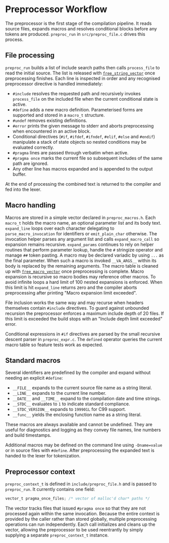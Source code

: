 # Preprocessor Workflow

The preprocessor is the first stage of the compilation pipeline.  It reads
source files, expands macros and resolves conditional blocks before any tokens
are produced.  `preproc_run` in `src/preproc_file.c` drives this process.

## File processing

`preproc_run` builds a list of include search paths then calls `process_file` to
read the initial source.  The list is released with [`free_string_vector`](memory_helpers.md) once preprocessing finishes.  Each line is inspected in order and any recognised
preprocessor directive is handled immediately:

- `#include` resolves the requested path and recursively invokes `process_file`
  on the included file when the current conditional state is active.
- `#define` adds a new macro definition.  Parameterised forms are supported and
  stored in a `macro_t` structure.
- `#undef` removes existing definitions.
- `#error` prints the given message to stderr and aborts preprocessing when
  encountered in an active block.
- Conditional directives (`#if`, `#ifdef`, `#ifndef`, `#elif`, `#else` and
  `#endif`) manipulate a stack of state objects so nested conditions may be
  evaluated correctly.
- `#pragma` lines are passed through verbatim when active.
- `#pragma once` marks the current file so subsequent includes of the same
  path are ignored.
- Any other line has macros expanded and is appended to the output buffer.

At the end of processing the combined text is returned to the compiler and fed
into the lexer.

## Macro handling

Macros are stored in a simple vector declared in `preproc_macros.h`.  Each
`macro_t` holds the macro name, an optional parameter list and its body text.
`expand_line` loops over each character delegating to `parse_macro_invocation`
for identifiers or `emit_plain_char` otherwise.  The invocation helper parses
any argument list and calls `expand_macro_call` so expansion remains recursive.
`expand_params` continues to rely on helper routines that perform parameter
lookup, handle the `#` stringize operator and manage `##` token pasting.  A
macro may be declared variadic by using `...` as the final parameter.  When such
a macro is invoked `__VA_ARGS__` within its body is replaced by the remaining
arguments.
The macro table is cleaned up with [`free_macro_vector`](memory_helpers.md) once preprocessing is complete.
Macro expansion is recursive so macro bodies may reference other macros. To
avoid infinite loops a hard limit of 100 nested expansions is enforced.  When
this limit is hit `expand_line` returns zero and the compiler aborts
preprocessing after printing "Macro expansion limit exceeded".

File inclusion works the same way and may recurse when headers themselves
contain `#include` directives.  To guard against unbounded recursion the
preprocessor enforces a maximum include depth of 20 files.  If this limit is
exceeded the build stops with an "Include depth limit exceeded" error.

Conditional expressions in `#if` directives are parsed by the small recursive
descent parser in `preproc_expr.c`.  The `defined` operator queries the current
macro table so feature tests work as expected.

## Standard macros

Several identifiers are predefined by the compiler and expand without needing
an explicit `#define`:

- `__FILE__` expands to the current source file name as a string literal.
- `__LINE__` expands to the current line number.
- `__DATE__` and `__TIME__` expand to the compilation date and time strings.
- `__STDC__` evaluates to `1` to indicate standard compliance.
- `__STDC_VERSION__` expands to `199901L` for C99 support.
- `__func__` yields the enclosing function name as a string literal.

These macros are always available and cannot be undefined. They are useful for
diagnostics and logging as they convey file names, line numbers and build
timestamps.

Additional macros may be defined on the command line using `-Dname=value` or in
source files with `#define`. After preprocessing the expanded text is handed to
the lexer for tokenization.
## Preprocessor context

`preproc_context_t` is defined in `include/preproc_file.h` and is passed to `preproc_run`. It currently contains one field:

```c
vector_t pragma_once_files; /* vector of malloc'd char* paths */
```

The vector tracks files that issued `#pragma once` so that they are not
processed again within the same invocation. Because the entire context is
provided by the caller rather than stored globally, multiple preprocessing
operations can run independently. Each call initializes and cleans up the
vector, allowing the preprocessor to be used reentrantly by simply
supplying a separate `preproc_context_t` instance.

